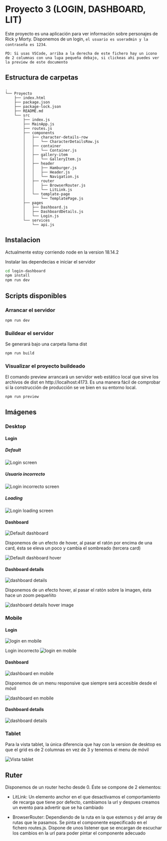 # Proyecto 3 (LOGIN, DASHBOARD, LIT)
Este proyecto es una aplicación para ver información sobre personajes de Rick y Morty.
Disponemos de un login, `el usuario es useradmin y la contraseña es 1234`.

`
PD: Si usas VSCode, arriba a la derecha de este fichero hay un icono de 2 columnas con una lupa pequeña debajo, si clickeas ahi puedes ver la preview de este documento
`


## Estructura de carpetas
```
.
└── Proyecto
    ├── index.html
    ├── package.json
    ├── package-lock.json
    ├── README.md
    └── src
        ├── index.js
        ├── MainApp.js
        ├── routes.js
        ├── components
        │   ├── character-details-row
        │   │   └── CharacterDetailsRow.js
        │   ├── container
        │   │   └── Container.js
        │   ├── gallery-item
        │   │   └── GalleryItem.js
        │   ├── header
        │   │   ├── Hamburger.js
        │   │   ├── Header.js
        │   │   └── Navigation.js
        │   ├── router
        │   │   ├── BrowserRouter.js
        │   │   └── LitLink.js
        │   └── template-page
        │       └── TemplatePage.js
        ├── pages
        │   ├── Dashboard.js
        │   ├── DashboardDetails.js
        │   └── Login.js
        └── services
            └── api.js
```

## Instalacion

Actualmente estoy corriendo node en la version 18.14.2

Instalar las dependecias e iniciar el servidor
```sh
cd login-dashboard
npm install
npm run dev
```

## Scripts disponibles

### Arrancar el servidor
```sh
npm run dev
```

### Buildear el servidor
Se generará bajo una carpeta llama dist

```sh
npm run build
```

### Visualizar el proyecto buildeado
El comando preview arrancará un servidor web estático local que sirve los archivos de dist en http://localhost:4173. Es una manera fácil de comprobar si la construcción de producción se ve bien en su entorno local.

```sh
npm run preview
```

## Imágenes
### Desktop
#### Login
##### Default
![Login screen](./img/desktop/login/login-1.png)

##### Usuario incorrecto
![Login incorrecto screen](./img/desktop/login/login-2.png)

##### Loading
![Login loading screen](./img/desktop/login/login-3.png)

#### Dashboard
![Default dashboard](./img/desktop/dashboard/dashboard-1.png)


Disponemos de un efecto de hover, al pasar el ratón por encima de una card, ésta se eleva un poco y cambia el sombreado (tercera card)

![Default dashboard hover](./img/desktop/dashboard/dashboard-2.png)

#### Dashboard details
![dashboard details](./img/desktop/dashboard-details/details-1.png)

Disponemos de un efecto hover, al pasar el ratón sobre la imagen, ésta hace un zoom pequeñito

![dashboard details hover image](./img/desktop/dashboard-details/details-2.png)

### Mobile
#### Login
![login en mobile](./img/mobile/login/login-1.png)

Login incorrecto
![login en mobile](./img/mobile/login/login-2.png)

#### Dashboard
![dashboard en mobile](./img/mobile/dashboard/dashboard-1.png)

Disponemos de un menu responsive que siempre será accesible desde el móvil

![dashboard en mobile](./img/mobile/dashboard/dashboard-2.png)

#### Dashboard details
![dashboard details](./img/mobile/details/details-1.png)

### Tablet
Para la vista tablet, la única diferencia que hay con la version de desktop es que el grid es de 2 columnas en vez de 3 y tenemos el menu de móvil

![Vista tablet](./img/tablet/grid-2.png)


## Ruter

Disponemos de un router hecho desde 0. Éste se compone de 2 elementos:
  - LitLink: Un elemento anchor en el que desactivamos el comportamiento de recarga que tiene por defecto, cambiamos la url y despues creamos un evento para advertir que se ha cambiado

  - BrowserRouter: Dependiendo de la ruta en la que estemos y del array de rutas que le pasamos. Se pinta el componente especificado en el fichero routes.js.
  Dispone de unos listener que se encargan de escuchar los cambios en la url para poder pintar el componente adecuado
    